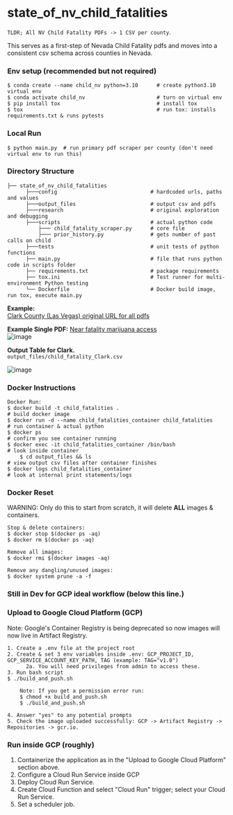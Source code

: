 # state_of_nv_child_fatalities
`TLDR; All NV Child Fatality PDFs -> 1 CSV per county`.

This serves as a first-step of Nevada Child Fatality pdfs and moves into a consistent csv schema across counties in Nevada.

### Env setup (recommended but not required)
```
$ conda create --name child_nv python=3.10      # create python3.10 virtual env
$ conda activate child_nv                       # turn on virtual env
$ pip install tox                               # install tox
$ tox                                           # run tox: installs requirements.txt & runs pytests
```
### Local Run
`$ python main.py  # run primary pdf scraper per county (don't need virtual env to run this)`
### Directory Structure
```
├── state_of_nv_child_fatalities
      ├───config                              # hardcoded urls, paths and values
      ├───output_files                        # output csv and pdfs
      ├───research                            # original exploration and debugging
      ├───scripts                             # actual python code
          ├─── child_fatality_scraper.py      # core file
          ├─── prior_history.py               # gets number of past calls on child
      ├───tests                               # unit tests of python functions
      ├── main.py                             # file that runs python code in scripts folder
      ├── requirements.txt                    # package requirements
      ├── tox.ini                             # Test runner for multi-environment Python testing
      └── Dockerfile                          # Docker build image, run tox, execute main.py
```

**Example:**  
[Clark County (Las Vegas) original URL for all pdfs](https://dcfs.nv.gov/Programs/CWS/CPS/ChildFatalities/Clark/)  

**Example Single PDF:**  [Near fatality marijuana access](https://dcfs.nv.gov/uploadedFiles/dcfsnvgov/content/Programs/CWS/CPS/ChildFatalities/Clark/2023/2023-01-17_ID_1469166.pdf)  
![image](https://github.com/kevinkurek/state_of_nv_child_fatalities/assets/28911996/219f4f12-a82b-4f9f-9c4a-a79a4c83682e)  

**Output Table for Clark.**     
`output_files/child_fatality_Clark.csv`

![image](https://github.com/kevinkurek/state_of_nv_child_fatalities/assets/28911996/9360689d-e655-43f3-98ce-4a8891274e6c)

### Docker Instructions

```
Docker Run:
$ docker build -t child_fatalities .                                      # build docker image
$ docker run -d --name child_fatalities_container child_fatalities        # run container & actual python
$ docker ps                                                               # confirm you see container running
$ docker exec -it child_fatalities_container /bin/bash                    # look inside container
    $ cd output_files && ls                                               # view output csv files after container finishes
$ docker logs child_fatalities_container                                  # look at internal print statements/logs
```

### Docker Reset
WARNING: Only do this to start from scratch, it will delete **ALL** images & containers.
```
Stop & delete containers:
$ docker stop $(docker ps -aq)
$ docker rm $(docker ps -aq)

Remove all images:
$ docker rmi $(docker images -aq)

Remove any dangling/unused images:
$ docker system prune -a -f
```

### Still in Dev for GCP ideal workflow (below this line.)
### Upload to Google Cloud Platform (GCP)
Note: Google's Container Registry is being deprecated so now images will now live in Artifact Registry.
```
1. Create a .env file at the project root
2. Create & set 3 env variables inside .env: GCP_PROJECT_ID, GCP_SERVICE_ACCOUNT_KEY_PATH, TAG (example: TAG="v1.0")
      2a. You will need privileges from admin to access these.
3. Run bash script
$ ./build_and_push.sh

    Note: If you get a permission error run: 
    $ chmod +x build_and_push.sh
    $ ./build_and_push.sh

4. Answer "yes" to any potential prompts
5. Check the image uploaded successfully: GCP -> Artifact Registry -> Repositories -> gcr.io.
```

### Run inside GCP (roughly)

1. Containerize the application as in the "Upload to Google Cloud Platform" section above.
2. Configure a Cloud Run Service inside GCP
3. Deploy Cloud Run Service.
4. Create Cloud Function and select "Cloud Run" trigger; select your Cloud Run Service.
5. Set a scheduler job.
